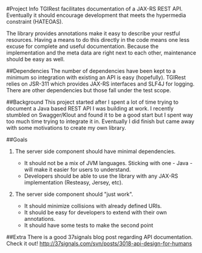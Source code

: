 #Project Info
TGIRest facilitates documentation of a JAX-RS REST API. Eventually it should encourage development that meets the hypermedia constraint (HATEOAS).

The library provides annotations make it easy to describe your restful resources. Having a means to do this directly in the code means one less excuse for complete and useful documentation. Because the implementation and the meta data are right next to each other, maintenance should be easy as well.

##Dependencies
The number of dependencies have been kept to a minimum so integration with existing an API is easy (hopefully). TGIRest relies on JSR-311 which provides JAX-RS interfaces and SLF4J for logging. There are other dependencies but those fall under the test scope.

##Background
This project started after I spent a lot of time trying to document a Java based REST API I was building at work. I recently stumbled on Swagger/Klout and found it to be a good start but I spent way too much time trying to integrate it in. Eventually I did finish but came away with some motivations to create my own library.

##Goals
1. The server side component should have minimal dependencies.
    * It should not be a mix of JVM languages. Sticking with one - Java - will make it easier for users to understand.
    * Developers should be able to use the library with any JAX-RS implementation (Resteasy, Jersey, etc).

2. The server side component should "just work".
    * It should minimize collisions with already defined URIs.
    * It should be easy for developers to extend with their own annotations.
    * It should have some tests to make the second point

##Extra
There is a good 37signals blog post regarding API documentation. Check it out! http://37signals.com/svn/posts/3018-api-design-for-humans